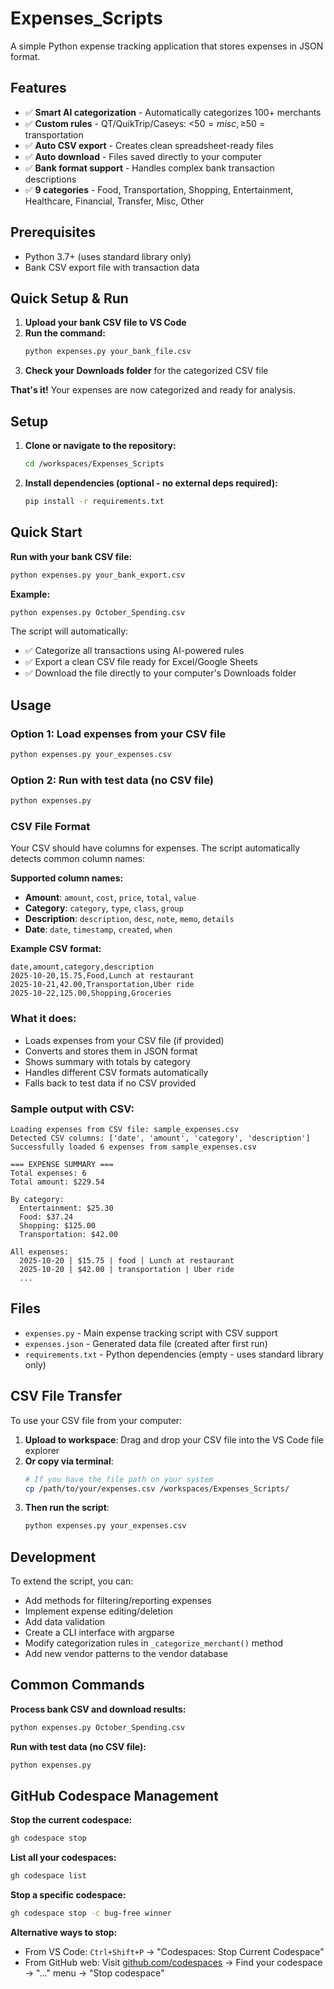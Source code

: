# Expenses_Scripts

A simple Python expense tracking application that stores expenses in JSON format.

## Features

- ✅ **Smart AI categorization** - Automatically categorizes 100+ merchants
- ✅ **Custom rules** - QT/QuikTrip/Caseys: <$50 = misc, ≥$50 = transportation  
- ✅ **Auto CSV export** - Creates clean spreadsheet-ready files
- ✅ **Auto download** - Files saved directly to your computer
- ✅ **Bank format support** - Handles complex bank transaction descriptions
- ✅ **9 categories** - Food, Transportation, Shopping, Entertainment, Healthcare, Financial, Transfer, Misc, Other

## Prerequisites

- Python 3.7+ (uses standard library only)
- Bank CSV export file with transaction data

## Quick Setup & Run

1. **Upload your bank CSV file to VS Code**
2. **Run the command:**
   ```bash
   python expenses.py your_bank_file.csv
   ```
3. **Check your Downloads folder** for the categorized CSV file

**That's it!** Your expenses are now categorized and ready for analysis.

## Setup

1. **Clone or navigate to the repository:**
   ```bash
   cd /workspaces/Expenses_Scripts
   ```

2. **Install dependencies (optional - no external deps required):**
   ```bash
   pip install -r requirements.txt
   ```

## Quick Start

**Run with your bank CSV file:**
```bash
python expenses.py your_bank_export.csv
```

**Example:**
```bash
python expenses.py October_Spending.csv
```

The script will automatically:
- ✅ Categorize all transactions using AI-powered rules
- ✅ Export a clean CSV file ready for Excel/Google Sheets  
- ✅ Download the file directly to your computer's Downloads folder

## Usage

### Option 1: Load expenses from your CSV file
```bash
python expenses.py your_expenses.csv
```

### Option 2: Run with test data (no CSV file)
```bash
python expenses.py
```

### CSV File Format
Your CSV should have columns for expenses. The script automatically detects common column names:

**Supported column names:**
- **Amount**: `amount`, `cost`, `price`, `total`, `value`
- **Category**: `category`, `type`, `class`, `group` 
- **Description**: `description`, `desc`, `note`, `memo`, `details`
- **Date**: `date`, `timestamp`, `created`, `when`

**Example CSV format:**
```csv
date,amount,category,description
2025-10-20,15.75,Food,Lunch at restaurant
2025-10-21,42.00,Transportation,Uber ride
2025-10-22,125.00,Shopping,Groceries
```

### What it does:
- Loads expenses from your CSV file (if provided)
- Converts and stores them in JSON format
- Shows summary with totals by category
- Handles different CSV formats automatically
- Falls back to test data if no CSV provided

### Sample output with CSV:
```
Loading expenses from CSV file: sample_expenses.csv
Detected CSV columns: ['date', 'amount', 'category', 'description']
Successfully loaded 6 expenses from sample_expenses.csv

=== EXPENSE SUMMARY ===
Total expenses: 6
Total amount: $229.54

By category:
  Entertainment: $25.30
  Food: $37.24
  Shopping: $125.00
  Transportation: $42.00

All expenses:
  2025-10-20 | $15.75 | food | Lunch at restaurant
  2025-10-20 | $42.00 | transportation | Uber ride
  ...
```

## Files

- `expenses.py` - Main expense tracking script with CSV support
- `expenses.json` - Generated data file (created after first run)
- `requirements.txt` - Python dependencies (empty - uses standard library only)

## CSV File Transfer

To use your CSV file from your computer:

1. **Upload to workspace**: Drag and drop your CSV file into the VS Code file explorer
2. **Or copy via terminal**: 
   ```bash
   # If you have the file path on your system
   cp /path/to/your/expenses.csv /workspaces/Expenses_Scripts/
   ```
3. **Then run the script**:
   ```bash
   python expenses.py your_expenses.csv
   ```

## Development

To extend the script, you can:
- Add methods for filtering/reporting expenses
- Implement expense editing/deletion  
- Add data validation
- Create a CLI interface with argparse
- Modify categorization rules in `_categorize_merchant()` method
- Add new vendor patterns to the vendor database

## Common Commands

**Process bank CSV and download results:**
```bash
python expenses.py October_Spending.csv
```

**Run with test data (no CSV file):**
```bash
python expenses.py
```

## GitHub Codespace Management

**Stop the current codespace:**
```bash
gh codespace stop
```

**List all your codespaces:**
```bash
gh codespace list
```

**Stop a specific codespace:**
```bash
gh codespace stop -c bug-free winner
```

**Alternative ways to stop:**
- From VS Code: `Ctrl+Shift+P` → "Codespaces: Stop Current Codespace"
- From GitHub web: Visit [github.com/codespaces](https://github.com/codespaces) → Find your codespace → "..." menu → "Stop codespace"